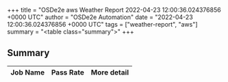 +++
title = "OSDe2e aws Weather Report 2022-04-23 12:00:36.024376856 +0000 UTC"
author = "OSDe2e Automation"
date = "2022-04-23 12:00:36.024376856 +0000 UTC"
tags = ["weather-report", "aws"]
summary = "<table class=\"summary\"></table>"
+++
## Summary

| Job Name | Pass Rate | More detail |
|----------|-----------|-------------|




